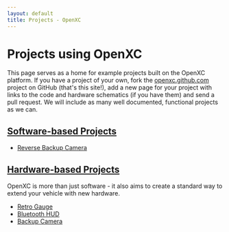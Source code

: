 ```yaml
---
layout: default
title: Projects - OpenXC
---
```


<div class="page-header">
    <h1>Projects using OpenXC</h1>
</div>

This page serves as a home for example projects built on the OpenXC platform. If
you have a project of your own, fork the [openxc.github.com][] project on GitHub
(that's this site!), add a new page for your project with links to the code and
hardware schematics (if you have them) and send a pull request. We will include
as many well documented, functional projects as we can.

<div class="page-header">
<h2><a href="#software" name="software">Software-based Projects</a></h2>
</div>

* [Reverse Backup Camera](/projects/software/backup-camera.html)

<div class="page-header">
<h2><a href="#hardware" name="hardware">Hardware-based Projects</a></h2>
</div>

OpenXC is more than just software - it also aims to create a standard way to
extend your vehicle with new hardware.

* [Retro Gauge](/projects/hardware/retro-gauge.html)
* [Bluetooth HUD](/projects/hardware/bluetooth-hud.html)
* [Backup Camera](/projects/hardware/backup-camera.html)

[openxc.github.com]: https://github.com/openxc/openxc.github.com
